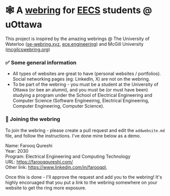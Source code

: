# 🕸️ A [webring](https://en.wikipedia.org/wiki/Webring#:~:text=A%20webring%20(or%20web%20ring,theme%2C%20often%20educational%20or%20social.)) for [EECS](https://www.uottawa.ca/faculty-engineering/school-electrical-engineering-computer-science) students @ uOttawa

This project is inspired by the amazing webrings @ The University of Waterloo ([se-webring.xyz](https://se-webring.xyz/), [ece.engineering](https://ece.engineering/)) and McGill University ([mcgilcswebring.org](https://mcgillcswebring.org/))

### ✅ Some general information
- All types of websites are great to have (personal websites / portfolios). Social networking pages (eg: LinkedIn, X) are not on the webring.
- To be part of the webring - you must be a student at the University of Ottawa (or bee an alumni), and you must be (or must have been) studying a program under the School of Electrical Engineering and Computer Science (Software Engineeirng, Electrical Engineering, Computer Engineering, Computer Science).

### 🙂 Joining the webring
To join the webring - please create a pull request and edit the `addwebsite.md` file, and follow the instructions. I've done mine below as a demo.

Name: Farooq Qureshi\
Year: 2030\
Program: Electrical Engineering and Computing Technology\
URL: https://farooqqureshi.com/ \
Other link: https://www.linkedin.com/in/farooqq\


Once this is done - I'll approve the request and add you to the webring! It's highly encoruaged that you put a link to the webring somewhere on your website to get the ring more exposure. 

